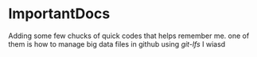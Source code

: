 # ImportantDocs

Adding some few chucks of quick codes that helps remember me. one of them is how to manage big data files in github using *git-lfs*
I wiasd
